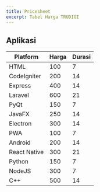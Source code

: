 ```yaml
---
title: Pricesheet
excerpt: Tabel Harga TRUDIGI
---
```


## Aplikasi

| Platform     | Harga | Durasi |
|--------------|-------|--------|
| HTML         | 100   | 7      |
| CodeIgniter  | 200   | 14     |
| Express      | 400   | 14     |
| Laravel      | 600   | 21     |
| PyQt         | 150   | 7      |
| JavaFX       | 250   | 14     |
| Electron     | 300   | 14     |
| PWA          | 100   | 7      |
| Android      | 200   | 14     |
| React Native | 300   | 21     |
| Python       | 150   | 7      |
| NodeJS       | 300   | 7      |
| C\+\+        | 500   | 14     |
